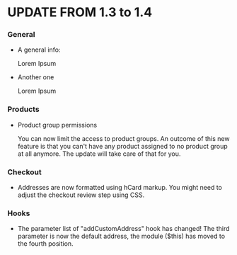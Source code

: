 UPDATE FROM 1.3 to 1.4
=======================

### General ###

  * A general info:

    Lorem Ipsum

  * Another one

    Lorem Ipsum


### Products ###

  * Product group permissions

    You can now limit the access to product groups. An outcome of this new feature is that you can't have any product assigned to no product group
    at all anymore. The update will take care of that for you.


### Checkout ###

  * Addresses are now formatted using hCard markup. You might need to adjust the checkout review step using CSS.


### Hooks ###

  * The parameter list of "addCustomAddress" hook has changed! The third parameter is now the default address, the module ($this) has moved to the fourth position.
